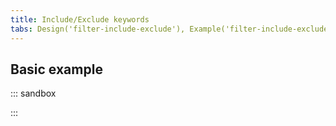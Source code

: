 ```yaml
---
title: Include/Exclude keywords
tabs: Design('filter-include-exclude'), Example('filter-include-exclude-code')
---
```


## Basic example

::: sandbox

<script lang="tsx">
  export Demo from './examples/basic-example.tsx'; 
</script>

:::
